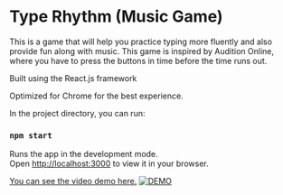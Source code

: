 # Type Rhythm (Music Game)

This is a game that will help you practice typing more fluently and also provide fun along with music. This game is inspired by Audition Online, where you have to press the buttons in time before the time runs out.

Built using the React.js framework

Optimized for Chrome for the best experience.

In the project directory, you can run:

### `npm start`

Runs the app in the development mode.\
Open [http://localhost:3000](http://localhost:3000) to view it in your browser.

[You can see the video demo here.](https://www.youtube.com/watch?v=hpSpqe92AMk)
[![DEMO](https://img.youtube.com/vi/hpSpqe92AMk/0.jpg)](https://www.youtube.com/watch?v=hpSpqe92AMk)
